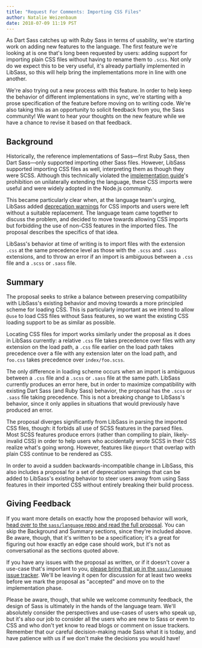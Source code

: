 ```yaml
---
title: "Request For Comments: Importing CSS Files"
author: Natalie Weizenbaum
date: 2018-07-09 11:19 PST
---
```


As Dart Sass catches up with Ruby Sass in terms of usability, we're starting
work on adding new features to the language. The first feature we're looking at
is one that's long been requested by users: adding support for importing plain
CSS files without having to rename them to `.scss`. Not only do we expect this
to be very useful, it's already partially implemented in LibSass, so this will
help bring the implementations more in line with one another.

We're also trying out a new process with this feature. In order to help keep the
behavior of different implementations in sync, we're starting with a prose
specification of the feature before moving on to writing code. We're also taking
this as an opportunity to solicit feedback from you, the Sass community! We want
to hear your thoughts on the new feature while we have a chance to revise it
based on that feedback.

## Background

Historically, the reference implementations of Sass—first Ruby Sass, then Dart
Sass—only supported importing other Sass files. However, LibSass supported
importing CSS files as well, interpreting them as though they were SCSS.
Although this technically violated the [implementation guide][]'s prohibition on
unilaterally extending the language, these CSS imports were useful and were
widely adopted in the Node.js community.

[implementation guide]: /implementation

This became particularly clear when, at the language team's urging, LibSass
added [deprecation warnings][libsass#2611] for CSS imports and users were left
without a suitable replacement. The language team came together to discuss the
problem, and decided to move towards allowing CSS imports but forbidding the use
of non-CSS features in the imported files. The proposal describes the specifics
of that idea.

[libsass#2611]: https://github.com/sass/libsass/issues/2611

LibSass's behavior at time of writing is to import files with the extension
`.css` at the same precedence level as those with the `.scss` and `.sass`
extensions, and to throw an error if an import is ambiguous between a `.css`
file and a `.scss` or `.sass` file.

## Summary

The proposal seeks to strike a balance between preserving compatibility with
LibSass's existing behavior and moving towards a more principled scheme for
loading CSS. This is particularly important as we intend to allow `@use` to load
CSS files without Sass features, so we want the existing CSS loading support to
be as similar as possible.

Locating CSS files for import works similarly under the proposal as it does in
LibSass currently: a relative `.css` file takes precedence over files with any
extension on the load path, a `.css` file earlier on the load path takes
precedence over a file with any extension later on the load path, and `foo.css`
takes precedence over `index/foo.scss`.

The only difference in loading scheme occurs when an import is ambiguous between
a `.css` file and a `.scss` or `.sass` file at the same path. LibSass currently
produces an error here, but in order to maximize compatibility with existing
Dart Sass (and Ruby Sass) behavior, the proposal has the `.scss` or `.sass` file
taking precedence. This is not a breaking change to LibSass's behavior, since it
only applies in situations that would previously have produced an error.

The proposal diverges significantly from LibSass in parsing the imported CSS
files, though: it forbids all use of SCSS features in the parsed files. Most
SCSS features produce errors (rather than compiling to plain, likely-invalid
CSS) in order to help users who accidentally wrote SCSS in their CSS realize
what's going wrong. However, features like `@import` that overlap with plain CSS
continue to be rendered as CSS.

In order to avoid a sudden backwards-incompatible change in LibSass, this also
includes a proposal for a set of deprecation warnings that can be added to
LibSass's existing behavior to steer users away from using Sass features in
their imported CSS without entirely breaking their build process.

## Giving Feedback

If you want more details on exactly how the proposed behavior will work, [head
over to the `sass/language` repo and read the full
proposal](https://github.com/sass/language/blob/main/accepted/css-imports.md).
You can skip the Background and Summary sections, since they're included above.
Be aware, though, that it's written to be a specification; it's a great for
figuring out how exactly an edge case should work, but it's not as
conversational as the sections quoted above.

If you have any issues with the proposal as written, or if it doesn't cover a
use-case that's important to you, [please bring that up in the `sass/language`
issue
tracker](https://github.com/sass/language/issues?utf8=%E2%9C%93&q=is%3Aissue+is%3Aopen+label%3A%22proposal%3A+CSS+imports%22).
We'll be leaving it open for discussion for at least two weeks before we mark
the proposal as "accepted" and move on to the implementation phase.

Please be aware, though, that while we welcome community feedback, the design of
Sass is ultimately in the hands of the language team. We'll absolutely consider
the perspectives and use-cases of users who speak up, but it's also our job to
consider all the users who are new to Sass or even to CSS and who don't yet know
to read blogs or comment on issue trackers. Remember that our careful
decision-making made Sass what it is today, and have patience with us if we
don't make the decisions you would have!
